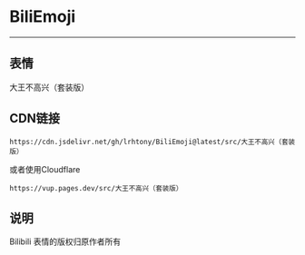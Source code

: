 # BiliEmoji
---
## 表情
大王不高兴（套装版）
## CDN链接
```
https://cdn.jsdelivr.net/gh/lrhtony/BiliEmoji@latest/src/大王不高兴（套装版）
```
或者使用Cloudflare
```
https://vup.pages.dev/src/大王不高兴（套装版）
```
## 说明
Bilibili 表情的版权归原作者所有

